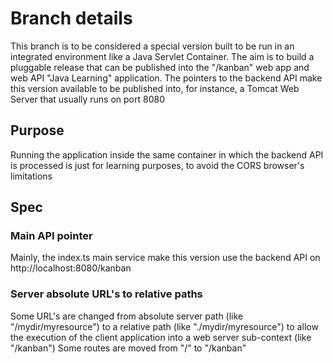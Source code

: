 # Branch details

This branch is to be considered a special version built to be run in an integrated environment like a Java Servlet Container.
The aim is to build a pluggable release that can be published into the "/kanban" web app and web API "Java Learning" application.
The pointers to the backend API make this version available to be published into, for instance, a Tomcat Web Server that usually runs on port 8080

## Purpose

Running the application inside the same container in which the backend API is processed is just for learning purposes, to avoid the CORS browser's limitations

## Spec

### Main API pointer
Mainly, the index.ts main service make this version use the backend API on http://localhost:8080/kanban

### Server absolute URL's to relative paths

Some URL's are changed from absolute server path (like "/mydir/myresource") to a relative path (like "./mydir/myresource") to allow the execution of the client application into a web server sub-context (like "/kanban")
Some routes are moved from "/" to "/kanban"

